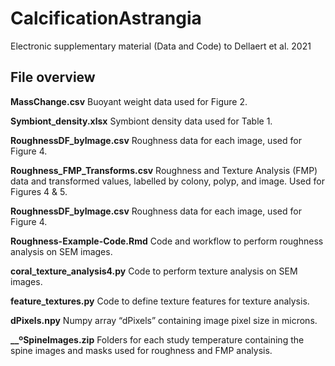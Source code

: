 # CalcificationAstrangia
Electronic supplementary material (Data and Code) to Dellaert et al. 2021

## File overview

**MassChange.csv** Buoyant weight data used for Figure 2. 

**Symbiont_density.xlsx** Symbiont density data used for Table 1.

**RoughnessDF_byImage.csv** Roughness data for each image, used for Figure 4. 

**Roughness_FMP_Transforms.csv** Roughness and Texture Analysis (FMP) data and transformed values, labelled by colony, polyp, and image. Used for Figures 4 & 5. 

**RoughnessDF_byImage.csv** Roughness data for each image, used for Figure 4. 

**Roughness-Example-Code.Rmd** Code and workflow to perform roughness analysis on SEM images.

**coral_texture_analysis4.py** Code to perform texture analysis on SEM images.

**feature_textures.py** Code to define texture features for texture analysis.

**dPixels.npy** Numpy array “dPixels” containing image pixel size in microns.

**__ºSpineImages.zip** Folders for each study temperature containing the spine images and masks used for roughness and FMP analysis.
